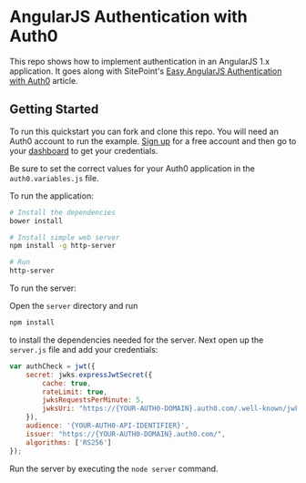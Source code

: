 # AngularJS Authentication with Auth0

This repo shows how to implement authentication in an AngularJS 1.x application. It goes along with SitePoint's [Easy AngularJS Authentication with Auth0](https://www.sitepoint.com/easy-angularjs-authentication-with-auth0/) article.

## Getting Started

To run this quickstart you can fork and clone this repo. You will need an Auth0 account to run the example. [Sign up](https://auth0.com/signup) for a free account and then go to your [dashboard](https://manage.auth0.com) to get your credentials.

Be sure to set the correct values for your Auth0 application in the `auth0.variables.js` file.

To run the application:

```bash
# Install the dependencies
bower install

# Install simple web server
npm install -g http-server

# Run
http-server
```

To run the server:

Open the `server` directory and run

```bash
npm install
```

to install the dependencies needed for the server. Next open up the `server.js` file and add your credentials:

```js
var authCheck = jwt({
    secret: jwks.expressJwtSecret({
        cache: true,
        rateLimit: true,
        jwksRequestsPerMinute: 5,
        jwksUri: "https://{YOUR-AUTH0-DOMAIN}.auth0.com/.well-known/jwks.json"
    }),
    audience: '{YOUR-AUTH0-API-IDENTIFIER}',
    issuer: "https://{YOUR-AUTH0-DOMAIN}.auth0.com/",
    algorithms: ['RS256']
});
```

Run the server by executing the `node server` command.
